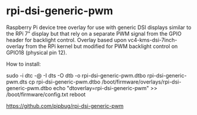 # rpi-dsi-generic-pwm
Raspberry Pi device tree overlay for use with generic DSI displays similar to the RPi 7" display but that rely on a separate PWM signal from the GPIO header for backlight control.
Overlay based upon vc4-kms-dsi-7inch-overlay from the RPi kernel but modified for PWM backlight control on GPIO18 (physical pin 12).

How to install:

sudo -i
dtc -@ -I dts -O dtb -o rpi-dsi-generic-pwm.dtbo rpi-dsi-generic-pwm.dts
cp rpi-dsi-generic-pwm.dtbo /boot/firmware/overlays/rpi-dsi-generic-pwm.dtbo
echo "dtoverlay=rpi-dsi-generic-pwm" >> /boot/firmware/config.txt
reboot

https://github.com/pipbug/rpi-dsi-generic-pwm
